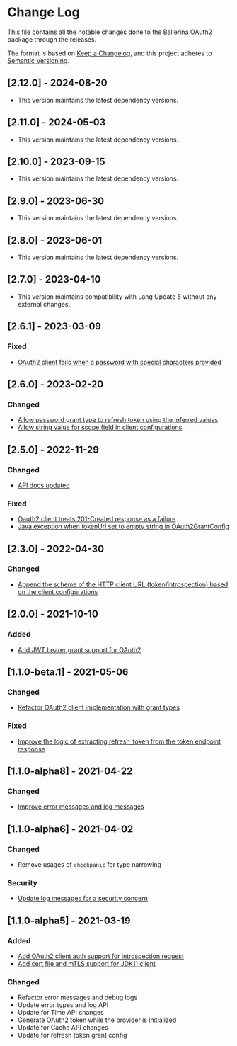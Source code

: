 # Change Log
This file contains all the notable changes done to the Ballerina OAuth2 package through the releases.

The format is based on [Keep a Changelog](https://keepachangelog.com/en/1.0.0/), and this project adheres to [Semantic Versioning](https://semver.org/spec/v2.0.0.html).

## [2.12.0] - 2024-08-20

- This version maintains the latest dependency versions. 

## [2.11.0] - 2024-05-03

- This version maintains the latest dependency versions. 

## [2.10.0] - 2023-09-15

- This version maintains the latest dependency versions. 

## [2.9.0] - 2023-06-30

- This version maintains the latest dependency versions. 

## [2.8.0] - 2023-06-01

- This version maintains the latest dependency versions. 

## [2.7.0] - 2023-04-10

- This version maintains compatibility with Lang Update 5 without any external changes.

## [2.6.1] - 2023-03-09

### Fixed
- [OAuth2 client fails when a password with special characters provided](https://github.com/ballerina-platform/ballerina-standard-library/issues/4110)

## [2.6.0] - 2023-02-20

### Changed
- [Allow password grant type to refresh token using the inferred values](https://github.com/ballerina-platform/ballerina-standard-library/issues/3879)
- [Allow string value for scope field in client configurations](https://github.com/ballerina-platform/ballerina-standard-library/issues/3877)

## [2.5.0] - 2022-11-29

### Changed
- [API docs updated](https://github.com/ballerina-platform/ballerina-standard-library/issues/3463)

### Fixed
- [Oauth2 client treats 201-Created response as a failure](https://github.com/ballerina-platform/ballerina-standard-library/issues/3334)
- [Java exception when tokenUrl set to empty string in OAuth2GrantConfig](https://github.com/ballerina-platform/ballerina-standard-library/issues/3402)

## [2.3.0] - 2022-04-30

### Changed
- [Append the scheme of the HTTP client URL (token/introspection) based on the client configurations](https://github.com/ballerina-platform/ballerina-standard-library/issues/2816)

## [2.0.0] - 2021-10-10

### Added
- [Add JWT bearer grant support for OAuth2](https://github.com/ballerina-platform/ballerina-standard-library/issues/1716)

## [1.1.0-beta.1] - 2021-05-06

### Changed
- [Refactor OAuth2 client implementation with grant types](https://github.com/ballerina-platform/ballerina-standard-library/issues/1206)

### Fixed
- [Improve the logic of extracting refresh_token from the token endpoint response](https://github.com/ballerina-platform/ballerina-standard-library/issues/1206)

## [1.1.0-alpha8] - 2021-04-22

### Changed
- [Improve error messages and log messages](https://github.com/ballerina-platform/ballerina-standard-library/issues/1242)

## [1.1.0-alpha6] - 2021-04-02

### Changed
- Remove usages of `checkpanic` for type narrowing

### Security
- [Update log messages for a security concern](https://github.com/ballerina-platform/ballerina-standard-library/issues/1203)

## [1.1.0-alpha5] - 2021-03-19

### Added
- [Add OAuth2 client auth support for introspection request](https://github.com/ballerina-platform/ballerina-standard-library/issues/935)
- [Add cert file and mTLS support for JDK11 client](https://github.com/ballerina-platform/ballerina-standard-library/issues/936)

### Changed
- Refactor error messages and debug logs
- Update error types and log API
- Update for Time API changes
- Generate OAuth2 token while the provider is initialized
- Update for Cache API changes
- Update for refresh token grant config
